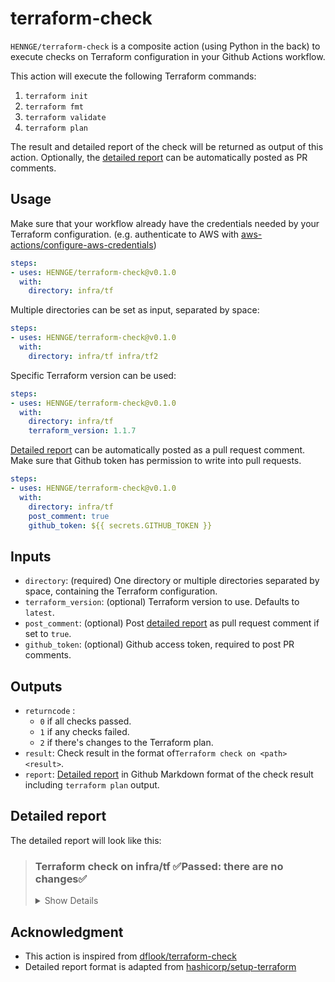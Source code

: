 # terraform-check
`HENNGE/terraform-check` is a composite action (using Python in the back) to execute checks on Terraform configuration in your Github Actions workflow.

This action will execute the following Terraform commands:
1. `terraform init`
2. `terraform fmt`
3. `terraform validate`
4. `terraform plan`

The result and detailed report of the check will be returned as output of this action.
Optionally, the [detailed report](#detailed-report) can be automatically posted as PR comments.

## Usage
Make sure that your workflow already have the credentials needed by your Terraform configuration.
(e.g. authenticate to AWS with [aws-actions/configure-aws-credentials](https://github.com/aws-actions/configure-aws-credentials))
```yaml
steps:
- uses: HENNGE/terraform-check@v0.1.0
  with:
    directory: infra/tf
```

Multiple directories can be set as input, separated by space:
```yaml
steps:
- uses: HENNGE/terraform-check@v0.1.0
  with:
    directory: infra/tf infra/tf2
```


Specific Terraform version can be used:
```yaml
steps:
- uses: HENNGE/terraform-check@v0.1.0
  with:
    directory: infra/tf
    terraform_version: 1.1.7
```

[Detailed report](#detailed-report) can be automatically posted as a pull request comment.
Make sure that Github token has permission to write into pull requests.
```yaml
steps:
- uses: HENNGE/terraform-check@v0.1.0
  with:
    directory: infra/tf
    post_comment: true
    github_token: ${{ secrets.GITHUB_TOKEN }}
```


## Inputs

- `directory`: (required) One directory or multiple directories separated by space, containing the Terraform configuration.
- `terraform_version`: (optional) Terraform version to use. Defaults to `latest`.
- `post_comment`: (optional) Post [detailed report](#detailed-report) as pull request comment if set to `true`.
- `github_token`: (optional) Github access token, required to post PR comments.

## Outputs

- `returncode` :
  - `0` if all checks passed.
  - `1` if any checks failed.
  - `2` if there's changes to the Terraform plan.
- `result`: Check result in the format of`Terraform check on <path> <result>`.
- `report`: [Detailed report](#detailed-report) in Github Markdown format of the check result including `terraform plan` output.

## Detailed report
The detailed report will look like this:

> ### Terraform check on infra/tf ✅Passed: there are no changes✅
>
> <details><summary>Show Details</summary>
>
> #### Terraform Init 🏗`success` 
> #### Terraform Format and Style 🖌`success`
> #### Terraform Validation 🤖`success`
> #### Terraform Plan 📖`success`✅Passed: there are no changes✅
> 
> <details><summary>Show Plan</summary>
> 
> ```terraform
> No changes. Your infrastructure matches the configuration.
> 
> Terraform has compared your real infrastructure against your configuration
> and found no differences, so no changes are needed.
> ```
> 
> </details>
> </details>

## Acknowledgment

- This action is inspired from [dflook/terraform-check](https://github.com/dflook/terraform-check)
- Detailed report format is adapted from [hashicorp/setup-terraform](https://github.com/hashicorp/setup-terraform)
